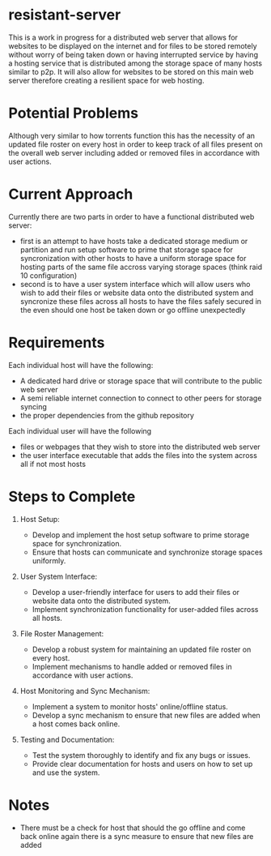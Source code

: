 # resistant-server
This is a work in progress for a distributed web server that allows for websites to be displayed on the internet and for files to be stored remotely without worry of being taken down or having interrupted service by having a hosting service that is distributed among the storage space of many hosts similar to p2p. It will also allow for websites to be stored on this main web server therefore creating a resilient space for web hosting.
# Potential Problems
Although very similar to how torrents function this has the necessity of an updated file roster on every host in order to keep track of all files present on the overall web server including added or removed files in accordance with user actions.
# Current Approach
Currently there are two parts in order to have a functional distributed web server:
- first is an attempt to have hosts take a dedicated storage medium or partition and run setup software to prime that storage space for syncronization with other hosts to have a uniform storage space for hosting parts of the same file accross varying storage spaces (think raid 10 configuration)
- second is to have a user system interface which will allow users who wish to add their files or website data onto the distributed system and syncronize these files across all hosts to have the files safely secured in the even should one host be taken down or go offline unexpectedly

# Requirements
Each individual host will have the following:
- A dedicated hard drive or storage space that will contribute to the public web server
- A semi reliable internet connection to connect to other peers for storage syncing
- the proper dependencies from the github repository

Each individual user will have the following
- files or webpages that they wish to store into the distributed web server
- the user interface executable that adds the files into the system across all if not most hosts

# Steps to Complete
1. Host Setup:
    - Develop and implement the host setup software to prime storage space for synchronization.
    - Ensure that hosts can communicate and synchronize storage spaces uniformly.

2. User System Interface:
    - Develop a user-friendly interface for users to add their files or website data onto the distributed system.
    - Implement synchronization functionality for user-added files across all hosts.

3. File Roster Management:
    - Develop a robust system for maintaining an updated file roster on every host.
    - Implement mechanisms to handle added or removed files in accordance with user actions.

4. Host Monitoring and Sync Mechanism:
    - Implement a system to monitor hosts' online/offline status.
    - Develop a sync mechanism to ensure that new files are added when a host comes back online.

5. Testing and Documentation:
    - Test the system thoroughly to identify and fix any bugs or issues.
    - Provide clear documentation for hosts and users on how to set up and use the system.
# Notes
- There must be a check for host that should the go offline and come back online again there is a sync measure to ensure that new files are added